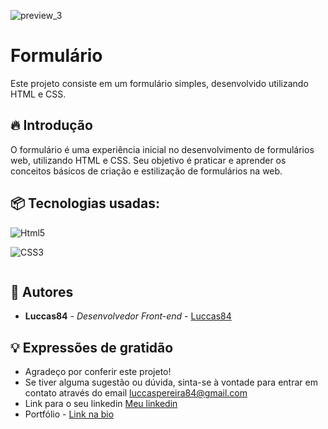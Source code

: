 ![preview_3](https://github.com/Luccas84/Formul-rio-de-Profissional/assets/167586263/2c59122b-8f22-40bf-9cbe-33ef4c855e94)

# Formulário

Este projeto consiste em um formulário simples, desenvolvido utilizando HTML e CSS.

## 🔥 Introdução

O formulário é uma experiência inicial no desenvolvimento de formulários web, utilizando HTML e CSS. Seu objetivo é praticar e aprender os conceitos básicos de criação e estilização de formulários na web.

## 📦 Tecnologias usadas:

<div style="display: inline-block">
  <img
    alt="Html5"
    src="https://img.shields.io/badge/HTML5-E34F26?style=for-the-badge&logo=html5&logoColor=white"
  />
  
  <img
    alt="CSS3"
    src="https://img.shields.io/badge/CSS3-1572B6?style=for-the-badge&logo=css3&logoColor=white"
  />
</div>

## 👷 Autores

* **Luccas84** - *Desenvolvedor Front-end* - [Luccas84](https://github.com/Luccas84)

## 💡 Expressões de gratidão

* Agradeço por conferir este projeto!
* Se tiver alguma sugestão ou dúvida, sinta-se à vontade para entrar em contato através do email luccaspereira84@gmail.com
* Link para o seu linkedin [Meu linkedin](https://www.linkedin.com/in/luccas-pereira-40022b229/)
* Portfólio - [Link na bio](https://acesse.dev/portfolio-luccaspereira)


